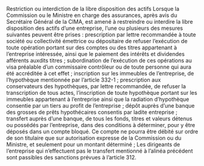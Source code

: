 Restriction ou interdiction de la libre disposition des actifs
Lorsque la Commission ou le Ministre en charge des assurances, après avis du Secrétaire Général de la CIMA, est amené à restreindre ou interdire la libre disposition des actifs d’une entreprise, l’une ou plusieurs des mesures suivantes peuvent être prises :
prescription par lettre recommandée à toute société ou collectivité émettrice ou dépositaire de refuser l’exécution de toute opération portant sur des comptes ou des titres appartenant à l’entreprise intéressée, ainsi que le paiement des intérêts et dividendes afférents auxdits titres ;
subordination de l’exécution de ces opérations au visa préalable d’un commissaire contrôleur ou de toute personne qui aura été accréditée à cet effet ;
inscription sur les immeubles de l’entreprise, de l’hypothèque mentionnée par l’article 332-1 ;
prescription aux conservateurs des hypothèques, par lettre recommandée, de refuser la transcription de tous actes, l’inscription de toute hypothèque portant sur les immeubles appartenant à l’entreprise ainsi que la radiation d’hypothèque consentie par un tiers au profit de l’entreprise ;
dépôt auprès d’une banque des grosses de prêts hypothécaires consentis par ladite entreprise ;
transfert auprès d’une banque, de tous les fonds, titres et valeurs détenus ou possédés par l’entreprise, dans des conditions à déterminer, pour y être déposés dans un compte bloqué. Ce compte ne pourra être débité sur ordre de son titulaire que sur autorisation expresse de la Commission ou du Ministre, et seulement pour un montant déterminé ;
Les dirigeants de l’entreprise qui n’effectuent pas le transfert mentionné à l’alinéa précédent sont passibles des sanctions prévues à l’article 312.